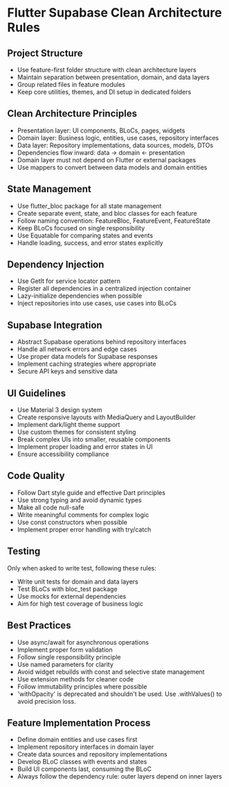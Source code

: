 # Flutter Supabase Clean Architecture Rules

## Project Structure
- Use feature-first folder structure with clean architecture layers
- Maintain separation between presentation, domain, and data layers
- Group related files in feature modules
- Keep core utilities, themes, and DI setup in dedicated folders

## Clean Architecture Principles
- Presentation layer: UI components, BLoCs, pages, widgets
- Domain layer: Business logic, entities, use cases, repository interfaces
- Data layer: Repository implementations, data sources, models, DTOs
- Dependencies flow inward: data → domain ← presentation
- Domain layer must not depend on Flutter or external packages
- Use mappers to convert between data models and domain entities

## State Management
- Use flutter_bloc package for all state management
- Create separate event, state, and bloc classes for each feature
- Follow naming convention: FeatureBloc, FeatureEvent, FeatureState
- Keep BLoCs focused on single responsibility
- Use Equatable for comparing states and events
- Handle loading, success, and error states explicitly

## Dependency Injection
- Use GetIt for service locator pattern
- Register all dependencies in a centralized injection container
- Lazy-initialize dependencies when possible
- Inject repositories into use cases, use cases into BLoCs

## Supabase Integration
- Abstract Supabase operations behind repository interfaces
- Handle all network errors and edge cases
- Use proper data models for Supabase responses
- Implement caching strategies where appropriate
- Secure API keys and sensitive data

## UI Guidelines
- Use Material 3 design system
- Create responsive layouts with MediaQuery and LayoutBuilder
- Implement dark/light theme support
- Use custom themes for consistent styling
- Break complex UIs into smaller, reusable components
- Implement proper loading and error states in UI
- Ensure accessibility compliance

## Code Quality
- Follow Dart style guide and effective Dart principles
- Use strong typing and avoid dynamic types
- Make all code null-safe
- Write meaningful comments for complex logic
- Use const constructors when possible
- Implement proper error handling with try/catch

## Testing
Only when asked to write test, following these rules:
- Write unit tests for domain and data layers
- Test BLoCs with bloc_test package
- Use mocks for external dependencies
- Aim for high test coverage of business logic

## Best Practices
- Use async/await for asynchronous operations
- Implement proper form validation
- Follow single responsibility principle
- Use named parameters for clarity
- Avoid widget rebuilds with const and selective state management
- Use extension methods for cleaner code
- Follow immutability principles where possible
- 'withOpacity' is deprecated and shouldn't be used. Use .withValues() to avoid precision loss. 

## Feature Implementation Process
- Define domain entities and use cases first
- Implement repository interfaces in domain layer
- Create data sources and repository implementations
- Develop BLoC classes with events and states
- Build UI components last, consuming the BLoC
- Always follow the dependency rule: outer layers depend on inner layers